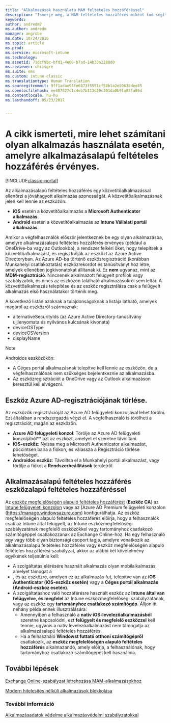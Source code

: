 ```yaml
---
title: "Alkalmazások használata MAM feltételes hozzáféréssel"
description: "Ismerje meg, a MAM feltételes hozzáférés miként tud segíteni abban, hogy mely alkalmazások férhessenek hozzá az O365 szolgátasaihoz."
keywords: 
author: andredm7
ms.author: andredm
manager: angrobe
ms.date: 10/24/2016
ms.topic: article
ms.prod: 
ms.service: microsoft-intune
ms.technology: 
ms.assetid: 71dcf9bc-bfd1-4e06-b7ad-14b33a2288d0
ms.reviewer: chrisgre
ms.suite: ems
ms.custom: intune-classic
ms.translationtype: Human Translation
ms.sourcegitcommit: 9ff1adae93fe6873f5551cf58b1a2e89638dee85
ms.openlocfilehash: ee407827c1c4eb7b113d29c301da0b9fa08fa86d
ms.contentlocale: hu-hu
ms.lasthandoff: 05/23/2017


---
```

# <a name="what-to-expect-when-using-an-app-with-app-based-ca"></a>A cikk ismerteti, mire lehet számítani olyan alkalmazás használata esetén, amelyre alkalmazásalapú feltételes hozzáférés érvényes.

[!INCLUDE[classic-portal](../includes/classic-portal.md)]

Az alkalmazásalapú feltételes hozzáférés egy közvetítőalkalmazással ellenőrzi a jóváhagyott alkalmazás azonosságát. A közvetítőalkalmazásnak jelen kell lennie az eszközön:
*  **iOS** esetén a közvetítőalkalmazás a **Microsoft Authenticator alkalmazás**.
* **Android** esetén a közvetítőalkalmazás az **Intune Vállalati portál alkalmazás**. 

Amikor a végfelhasználók először jelentkeznek be egy olyan alkalmazásba, amelyre alkalmazásalapú feltételes hozzáférés érvényes (például a OneDrive-ba vagy az Outlookba), a rendszer felkéri őket, hogy telepítsék a közvetítőalkalmazást, és regisztrálják az eszközt az Azure Active Directoryban. Az Azure AD-ba történő eszközregisztráció (korábban Munkahelyi csatlakoztatás) eszközrekordot és tanúsítványt hoz létre, amelyek ellenében jogkivonatokat állítanak ki.  Ez **nem** ugyanaz, mint az **MDM-regisztráció**. Nincsenek alkalmazott felügyelt profilok vagy szabályzatok, és nincs az eszközön található alkalmazásokról sem leltár.  A közvetítőalkalmazás telepítése és az eszköz regisztrálása csak a felügyelt alkalmazás első használatakor történik meg.

A következő listán azoknak a tulajdonságoknak a listája látható, amelyek magáról az eszközről származnak:

* alternativeSecurityIds (az Azure Active Directory-tanúsítvány ujjlenyomata és nyilvános kulcsának kivonata)
* deviceOSType
* deviceOSVersion
* displayName

> [!NOTE]
> Androidos eszközökön:
  * A Céges portál alkalmazásnak telepítve kell lennie az eszközön, de a végfelhasználónak nem szükséges bejelentkeznie az alkalmazásba.
  * Az eszközregisztrációt a OneDrive vagy az Outlook alkalmazáson keresztül kell elvégezni.

## <a name="to-remove-a-device-from-azure-ad-registration"></a>Eszköz Azure AD-regisztrációjának törlése.
Az eszközök regisztrációját az Azure AD felügyeleti konzoljával lehet törölni. Ezt általában a rendszergazda végzi el.  A végfelhasználó is törölheti a regisztrációt, magán az eszközön.

* **Azure AD felügyeleti konzol**: Törölje az Azure AD felügyeleti konzoljából** azt az eszközt, amelyet el szeretne távolítani.
* **iOS-eszköz**: Nyissa meg a Microsoft Authenticator alkalmazást, pöccintsen balra a fiókon, és válassza a Regisztráció törlése lehetőséget.  
* **Androidos eszköz**: Távolítsa el a Munkahelyi portál alkalmazást, vagy törölje a fiókot a **Rendszerbeállítások** területről.

## <a name="app-based-ca-with-device-based-ca"></a>Alkalmazásalapú feltételes hozzáférés eszközalapú feltételes hozzáféréssel  

Az [eszköz megfelelőségén alapuló feltételes hozzáférést](restrict-access-to-email-and-o365-services-with-microsoft-intune.md) (**Eszköz CA**) az [Intune felügyeleti konzolon](https://manage.microsoft.com) vagy az [Azure AD Premium felügyeleti konzolon (https://manage.windowsazure.com) konfigurálhatja. Az eszköz megfelelőségén alapuló feltételes hozzáférés előírja, hogy a felhasználók csak az Intune által felügyelt, az Intune eszközmegfelelőségi szabályzatának megfelelő eszközökkel vagy tartományhoz csatlakozó számítógéppel csatlakozzanak az Exchange Online-hoz.  Ha egy felhasználó egy vagy több olyan biztonsági csoport tagja, amelyre vonatkozik az alkalmazásalapú feltételes hozzáférés vagy eszköz megfelelőségén alapuló feltételes hozzáférési szabályzat, akkor az alábbi két követelmény egyikének teljesülnie kell:
* A szolgáltatás elérésére használt alkalmazás olyan mobilalkalmazás, amelyet támogat a 
* , és az eszközre, amelyen ez az alkalmazás fut, telepítve van az **iOS Authenticator (iOS-eszköz esetén)** vagy a **Céges portál alkalmazás (Android-eszköz esetén)**.
* A szolgáltatáshoz való hozzáférésre használt eszköz az **Intune által van felügyelve, és megfelel** az Intune eszközmegfelelőségi szabályzatának, vagy az eszköz egy **tartományhoz csatlakozó számítógép**.  Álljon itt néhány példa ennek illusztrálására:
  * Amennyiben a felhasználó a **natív iOS-levelezőalkalmazásból** szeretne kapcsolódni, ezt **felügyelt és megfelelő eszközzel** kell tennie, ugyanis a natív levelezőalkalmazást nem támogatja az alkalmazásalapú feltételes hozzáférés.
  * Ha a felhasználó **Windowst futtató otthoni számítógépről** csatlakozik, az **eszköz megfelelőségén alapuló feltételes hozzáférés** alkalmazandó, amely előírja, a felhasználónak, hogy tartományhoz csatlakozó számítógépet kell használnia.

## <a name="next-steps"></a>További lépések
[Exchange Online-szabályzat létrehozása MAM-alkalmazásokhoz](mam-ca-for-exchange-online.md)

[Modern hitelesítés nélküli alkalmazások blokkolása](block-apps-with-no-modern-authentication.md)

### <a name="see-also"></a>További információ

[Alkalmazásadatok védelme alkalmazásvédelmi szabályzatokkal](protect-app-data-using-mobile-app-management-policies-with-microsoft-intune.md)

